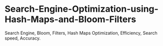 # Search-Engine-Optimization-using-Hash-Maps-and-Bloom-Filters
Search Engine, Bloom, Filters, Hash Maps Optimization,  Efficiency, Search speed, Accuracy.
